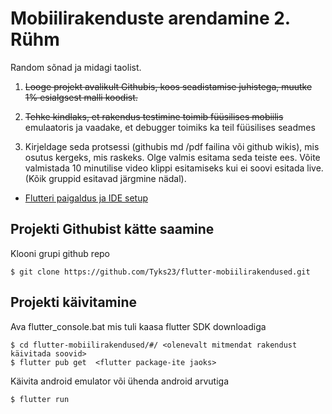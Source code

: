 # Mobiilirakenduste arendamine 2. Rühm

Random sõnad ja midagi taolist.

1. ~~Looge projekt avalikult Githubis, koos seadistamise juhistega, muutke 1% esialgsest malli koodist.~~ 
   
2. ~~Tehke kindlaks, et rakendus testimine toimib füüsilises mobiilis~~
   emulaatoris ja vaadake, et debugger toimiks ka teil füüsilises seadmes

3.  Kirjeldage seda protsessi (githubis md /pdf failina või github wikis), mis osutus kergeks, mis raskeks. Olge valmis esitama seda teiste ees. Võite valmistada 10 minutilise video klippi esitamiseks kui ei soovi esitada live. (Kõik gruppid esitavad järgmine nädal).

- [Flutteri paigaldus ja IDE setup](https://docs.flutter.dev/get-started/install)


## Projekti Githubist kätte saamine 
Klooni grupi github repo
```
$ git clone https://github.com/Tyks23/flutter-mobiilirakendused.git
```
## Projekti käivitamine
Ava flutter_console.bat mis tuli kaasa flutter SDK downloadiga
```
$ cd flutter-mobiilirakendused/#/ <olenevalt mitmendat rakendust käivitada soovid>
$ flutter pub get  <flutter package-ite jaoks>
```
Käivita android emulator või ühenda android arvutiga
```
$ flutter run
```


